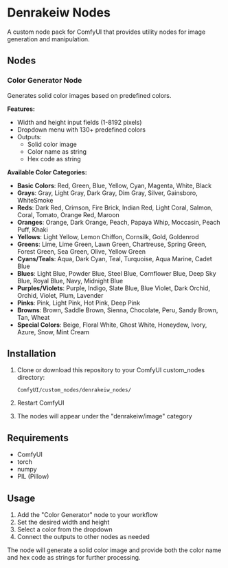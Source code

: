 # Denrakeiw Nodes

A custom node pack for ComfyUI that provides utility nodes for image generation and manipulation.

## Nodes

### Color Generator Node

Generates solid color images based on predefined colors.

**Features:**
- Width and height input fields (1-8192 pixels)
- Dropdown menu with 130+ predefined colors
- Outputs:
  - Solid color image
  - Color name as string
  - Hex code as string

**Available Color Categories:**
- **Basic Colors**: Red, Green, Blue, Yellow, Cyan, Magenta, White, Black
- **Grays**: Gray, Light Gray, Dark Gray, Dim Gray, Silver, Gainsboro, WhiteSmoke
- **Reds**: Dark Red, Crimson, Fire Brick, Indian Red, Light Coral, Salmon, Coral, Tomato, Orange Red, Maroon
- **Oranges**: Orange, Dark Orange, Peach, Papaya Whip, Moccasin, Peach Puff, Khaki
- **Yellows**: Light Yellow, Lemon Chiffon, Cornsilk, Gold, Goldenrod
- **Greens**: Lime, Lime Green, Lawn Green, Chartreuse, Spring Green, Forest Green, Sea Green, Olive, Yellow Green
- **Cyans/Teals**: Aqua, Dark Cyan, Teal, Turquoise, Aqua Marine, Cadet Blue
- **Blues**: Light Blue, Powder Blue, Steel Blue, Cornflower Blue, Deep Sky Blue, Royal Blue, Navy, Midnight Blue
- **Purples/Violets**: Purple, Indigo, Slate Blue, Blue Violet, Dark Orchid, Orchid, Violet, Plum, Lavender
- **Pinks**: Pink, Light Pink, Hot Pink, Deep Pink
- **Browns**: Brown, Saddle Brown, Sienna, Chocolate, Peru, Sandy Brown, Tan, Wheat
- **Special Colors**: Beige, Floral White, Ghost White, Honeydew, Ivory, Azure, Snow, Mint Cream

## Installation

1. Clone or download this repository to your ComfyUI custom_nodes directory:
   ```
   ComfyUI/custom_nodes/denrakeiw_nodes/
   ```

2. Restart ComfyUI

3. The nodes will appear under the "denrakeiw/image" category

## Requirements

- ComfyUI
- torch
- numpy
- PIL (Pillow)

## Usage

1. Add the "Color Generator" node to your workflow
2. Set the desired width and height
3. Select a color from the dropdown
4. Connect the outputs to other nodes as needed

The node will generate a solid color image and provide both the color name and hex code as strings for further processing.

